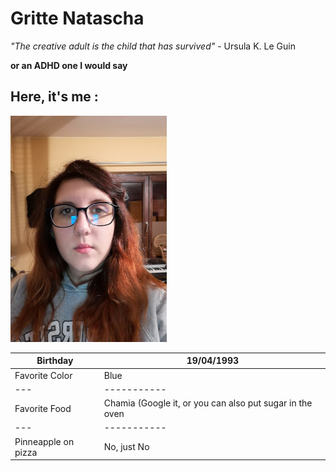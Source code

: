 # Gritte Natascha

*"The creative adult is the child that has survived"* - Ursula K. Le Guin  
  
**or an ADHD one I would say**  
  
## Here, it's me :
![Nana](./img/profile.png)
  
| Birthday | 19/04/1993 |
| --- | ----------- |
| Favorite Color | Blue |
| --- | ----------- |
| Favorite Food  | Chamia (Google it, or you can also put sugar in the oven |
| --- | ----------- |
| Pinneapple on pizza | No, just No |


